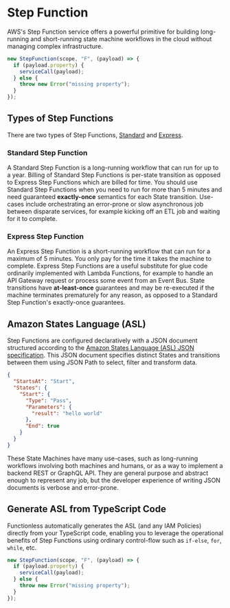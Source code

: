# Step Function

AWS's Step Function service offers a powerful primitive for building long-running and short-running state machine workflows in the cloud without managing complex infrastructure.

```ts
new StepFunction(scope, "F", (payload) => {
  if (payload.property) {
    serviceCall(payload);
  } else {
    throw new Error("missing property");
  }
});
```

## Types of Step Functions

There are two types of Step Functions, [Standard](#standard) and [Express](#express).

### Standard Step Function

A Standard Step Function is a long-running workflow that can run for up to a year. Billing of Standard Step Functions is per-state transition as opposed to Express Step Functions which are billed for time. You should use Standard Step Functions when you need to run for more than 5 minutes and need guaranteed **exactly-once** semantics for each State transition. Use-cases include orchestrating an error-prone or slow asynchronous job between disparate services, for example kicking off an ETL job and waiting for it to complete.

### Express Step Function

An Express Step Function is a short-running workflow that can run for a maximum of 5 minutes. You only pay for the time it takes the machine to complete. Express Step Functions are a useful substitute for glue code ordinarily implemented with Lambda Functions, for example to handle an API Gateway request or process some event from an Event Bus. State transitions have **at-least-once** guarantees and may be re-executed if the machine terminates prematurely for any reason, as opposed to a Standard Step Function's exactly-once guarantees.

## Amazon States Language (ASL)

Step Functions are configured declaratively with a JSON document structured according to the [Amazon States Language (ASL) JSON specification](https://docs.aws.amazon.com/step-functions/latest/dg/concepts-amazon-states-language.html). This JSON document specifies distinct States and transitions between them using JSON Path to select, filter and transform data.

```json
{
  "StartsAt": "Start",
  "States": {
    "Start": {
      "Type": "Pass",
      "Parameters": {
        "result": "hello world"
      },
      "End": true
    }
  }
}
```

These State Machines have many use-cases, such as long-running workflows involving both machines and humans, or as a way to implement a backend REST or GraphQL API. They are general purpose and abstract enough to represent any job, but the developer experience of writing JSON documents is verbose and error-prone.

## Generate ASL from TypeScript Code

Functionless automatically generates the ASL (and any IAM Policies) directly from your TypeScript code, enabling you to leverage the operational benefits of Step Functions using ordinary control-flow such as `if-else`, `for`, `while`, etc.

```ts
new StepFunction(scope, "F", (payload) => {
  if (payload.property) {
    serviceCall(payload);
  } else {
    throw new Error("missing property");
  }
});
```
